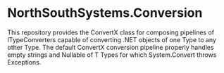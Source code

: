 # NorthSouthSystems.Conversion

This repository provides the ConvertX class for composing pipelines of ITypeConverters capable of converting .NET objects of one Type to any other Type. The default ConvertX conversion pipeline properly handles empty strings and Nullable of T Types for which System.Convert throws Exceptions.